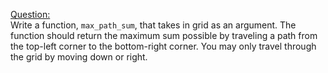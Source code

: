 <ins>Question:</ins></br>
Write a function, `max_path_sum`, that takes in grid as an argument. The function should return the maximum sum possible by traveling
a path from the top-left corner to the bottom-right corner. You may only travel through the grid by moving down or right.
